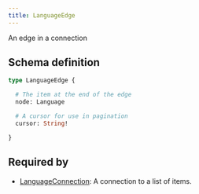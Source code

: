 ```yaml
---
title: LanguageEdge
---
```


An edge in a connection

## Schema definition
```graphql
type LanguageEdge {

  # The item at the end of the edge
  node: Language 

  # A cursor for use in pagination
  cursor: String! 

}
```
## Required by
* [LanguageConnection](graphql/schema/languageconnection.md): A connection to a list of items.
